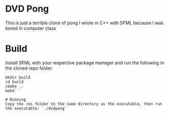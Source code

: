 # DVD Pong
This is just a terrible clone of pong I wrote in C++ with SFML because I was bored in computer class

# Build
Install SFML with your respective package manager and run the following in the cloned repo folder:
```
mkdir build
cd build
cmake ..
make```

# Running
Copy the res folder to the same directory as the executable, then run the executable: `./dvdpong`